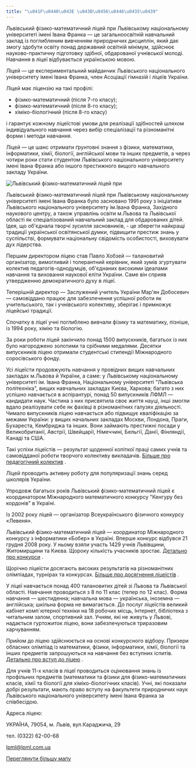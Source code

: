 ```yaml
---
title: "\u041F\u0440\u043E \u043B\u0456\u0446\u0435\u0439"
---
```

Львівський фізико-математичний ліцей при Львівському національному університеті імені Івана Франка — це загальноосвітній навчальний заклад із поглибленим вивченням природничих дисциплін, який дає змогу здобути освіту понад державний освітній мінімум, здійснює науково-практичну підготовку здібної, обдарованої учнівської молоді. Навчання в ліцеї відбувається українською мовою.

Ліцей — це експериментальний майданчик Львівського національного університету імені Івана Франка, член Асоціації гімназій і ліцеїв України.

Ліцей має ліцензію на такі профілі:

* фізико-математичний (після 7-го класу);
* фізико-математичний (після 8-го класу);
* хіміко-біологічний (після 8-го класу)

і гарантує кожному ліцеїстові умови для реалізації здібностей шляхом індивідуального навчання через вибір спеціалізації та різноманітні форми і методи навчання.

Ліцей — це шанс отримати ґрунтовні знання з фізики, математики, інформатики, хімії, біології, англійської мови та інших предметів, а через чотири роки стати студентом Львівського національного університету імені Івана Франка або іншого престижного вищого навчального закладу України.

![Львівський фізико-математичний ліцей при](/files/про-ліцей-lyceum.png)

Львівський фізико-математичний ліцей при Львівському національному університеті імені Івана Франка було засновано 1991 року з ініціативи Львівського національного університету ім.Івана Франка, Західного наукового центру, а також управлінь освіти м.Львова та Львівської області як спеціалізований навчальний заклад для обдарованих дітей. Ідея, що об'єднала творчі зусилля засновників, - це зберегти найкращі традиції української освітянської думки, підвищити престиж знань у суспільстві, формувати національну свідомість особистості, виховувати дух лідерства.

Першим директором ліцею став Павло Хобзей — талановитий організатор, вимогливий і толерантний керівник, який зумів згуртувати колектив педагогів-однодумців, об'єднаних високими ідеалами навчання та виховання наукової еліти України. Саме він сприяв утвердженню демократичного духу в ліцеї.

Теперішній директор — Заслужений учитель України Мар'ян Добосевич — самовіддано працює для забезпечення успішної роботи як учительського, так і учнівського колективу, зберігає і примножує ліцейські традиції.

Cпочатку в ліцеї учні поглиблено вивчали фізику та математику, пізніше, із 1994 року, хімію та біологію.

За роки роботи ліцей закінчило понад 1500 випускників, багатьох із них було нагороджено золотими та срібними медалями. Десятки випускників ліцею отримали студентські стипендії Міжнародного соросівського фонду.

Усі ліцеїсти продовжують навчання у провідних вищих навчальних закладах м.Львова й України, а саме: у Львівському національному університеті ім. Івана Франка, Національному університеті "Львівська політехніка", вищих навчальних закладах Києва, Харкова; багато з них успішно навчається в аспірантурі, понад 50 випускників ЛФМЛ — кандидати наук. Частина з них присвятила своє життя науці, інші змогли вдало реалізувати себе як фахівці в різноманітних галузях діяльності. Чимало випускників ліцею навчається або підвищує кваліфікацію за межами України: у вищих начальних закладах Москви, Лондона, Праги, Бухареста, Кембриджа та інших. Вони займають престижні посади у Великобританії, Австрії, Швейцарії, Німеччині, Бельгії, Данії, Фінляндії, Канаді та США.

Такі успіхи ліцеїстів — результат щоденної копіткої праці самих учнів та самовідданої роботи творчого колективу викладачів.
[Більше про педагогічний колектив](/info/staff "Колектив")
.

Ліцей проводить активну роботу для популяризації знань серед школярів України.

Упродовж багатьох років Львівський фізико-математичний ліцей є координатором Міжнародного математичного конкурсу "Кенгуру без кордонів" в Україні.

Із 2002 року ліцей — організатор Всеукраїнського фізичного конкурсу «Левеня».

Львівський фізико-математичний ліцей — координатор Міжнародного конкурсу з інформатики «Бобер» в Україні. Вперше конкурс відбувся 21 грудня 2008 року. У ньому взяли участь 1429 учнів Львівщини, Житомирщини та Києва. Щороку кількість учасників зростає.
[Детально про конкурси](/info/about/конкурси "Конкурси")
.

Щорічно ліцеїсти досягають високих результатів на різноманітних олімпіадах, турнірах та конкурсах.
[Більше про досягнення ліцеїстів](/info/education "Досягнення")
.

У ліцеї навчається понад 400 талановитих дітей зі Львова та Львівської області. Навчання проводиться з 8 по 11 клас (тепер по 12 клас). Форма навчання — шестиденна; навчальна мова — українська, іноземна — англійська; шкільна форма не вимагається. До послуг ліцеїстів великий кабінет комп`ютерної техніки на 18 робочих місць, Інтернет, бібліотека з читальним залом, спортивний зал. Учням, які не живуть у Львові, надається гуртожиток ліцею, вони забезпечуються триразовим харчуванням.

Прийом до ліцею здійснюється на основі конкурсного відбору. Призери обласних олімпіад із математики, фізики, інформатики, хімії, біології та інших предметів запрошуються на навчання без вступних іспитів.
[Детально про вступ до ліцею](/info/for-entrants "Вступ до ліцею")
.

Для учнів 11-х класів в ліцеї проводиться оцінювання знань із профільних предметів (математики та фізики для фізико-математичних класів, хімії та біології для хіміко-біологічних класів). Учні, які показали добрі результати, мають право вступу на факультети природничих наук Львівського національного університету імені Івана Франка за співбесідою.

Адреса ліцею:

УКРАЇНА, 79054, м. Львів, вул.Караджича, 29

тел. (0322) 62-00-68

lpml@lpml.com.ua

[Переглянути більшу мапу](https://goo.gl/maps/SSmF9sFGJpugZ8Ph8)
